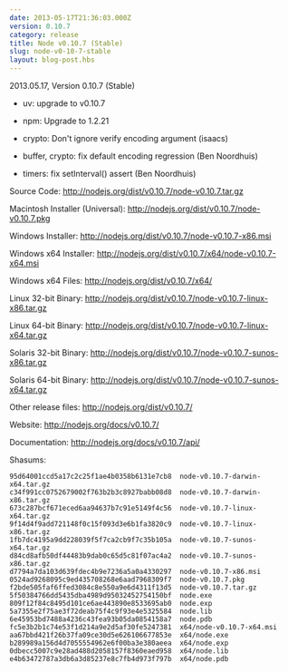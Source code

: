 ```yaml
---
date: 2013-05-17T21:36:03.000Z
version: 0.10.7
category: release
title: Node v0.10.7 (Stable)
slug: node-v0-10-7-stable
layout: blog-post.hbs
---
```


2013.05.17, Version 0.10.7 (Stable)

* uv: upgrade to v0.10.7

* npm: Upgrade to 1.2.21

* crypto: Don't ignore verify encoding argument (isaacs)

* buffer, crypto: fix default encoding regression (Ben Noordhuis)

* timers: fix setInterval() assert (Ben Noordhuis)


Source Code: http://nodejs.org/dist/v0.10.7/node-v0.10.7.tar.gz

Macintosh Installer (Universal): http://nodejs.org/dist/v0.10.7/node-v0.10.7.pkg

Windows Installer: http://nodejs.org/dist/v0.10.7/node-v0.10.7-x86.msi

Windows x64 Installer: http://nodejs.org/dist/v0.10.7/x64/node-v0.10.7-x64.msi

Windows x64 Files: http://nodejs.org/dist/v0.10.7/x64/

Linux 32-bit Binary: http://nodejs.org/dist/v0.10.7/node-v0.10.7-linux-x86.tar.gz

Linux 64-bit Binary: http://nodejs.org/dist/v0.10.7/node-v0.10.7-linux-x64.tar.gz

Solaris 32-bit Binary: http://nodejs.org/dist/v0.10.7/node-v0.10.7-sunos-x86.tar.gz

Solaris 64-bit Binary: http://nodejs.org/dist/v0.10.7/node-v0.10.7-sunos-x64.tar.gz

Other release files: http://nodejs.org/dist/v0.10.7/

Website: http://nodejs.org/docs/v0.10.7/

Documentation: http://nodejs.org/docs/v0.10.7/api/

Shasums:

```
95d64001ccd5a17c2c25f1ae4b0358b6131e7cb8  node-v0.10.7-darwin-x64.tar.gz
c34f991cc0752679002f763b2b3c8927babb08d8  node-v0.10.7-darwin-x86.tar.gz
673c287bcf671eced6aa94637b7c91e5149f4c56  node-v0.10.7-linux-x64.tar.gz
9f14d4f9add721148f0c15f093d3e6b1fa3820c9  node-v0.10.7-linux-x86.tar.gz
1fb7dc4195a9dd228039f5f7ca2cb9f7c35b105a  node-v0.10.7-sunos-x64.tar.gz
d84cd8afb50df44483b9dab0c65d5c81f07ac4a2  node-v0.10.7-sunos-x86.tar.gz
d7794a7da103d639fdec4b9e7236a5a0a4330297  node-v0.10.7-x86.msi
0524ad9268095c9ed435708268e6aad7968309f7  node-v0.10.7.pkg
f2bde505faf6ffed3084c8e550a9e6d4311f13d5  node-v0.10.7.tar.gz
5f50384766dd5435dba4989d95032452754150bf  node.exe
809f12f84c8495d101ce6ae443890e8533695ab0  node.exp
5a7355e2f75ae3f72deab75f4c9f93e4e5325584  node.lib
6e45953bd7488a4236c43fea93b05da0854158a7  node.pdb
fc5e3b2b1c74e53f1d214a9e2d5af30fe5247381  x64/node-v0.10.7-x64.msi
aa67bbd421f26b37fa09ce30d5e626106677853e  x64/node.exe
b289989a156d4d7055554962e6f00ba3e380aeea  x64/node.exp
0dbecc5007c9e28ad488d2058157f8360eaed958  x64/node.lib
e4b63472787a3db6a3d85237e8c7fb4d973f797b  x64/node.pdb
```
